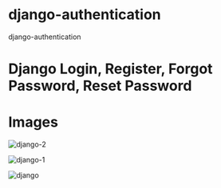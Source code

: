 # django-authentication
django-authentication

# Django Login, Register, Forgot Password, Reset Password

# Images 

![django-2](https://user-images.githubusercontent.com/50154629/184557165-3942dded-3c6e-4e2e-a790-eb98bf3b2b7d.png)

![django-1](https://user-images.githubusercontent.com/50154629/184557164-6072ae51-6ebc-4a63-9ee2-97f72dd610f2.png)

![django](https://user-images.githubusercontent.com/50154629/184557167-d8a64693-cc8a-45f2-ab15-c526f84b2300.jpg)
